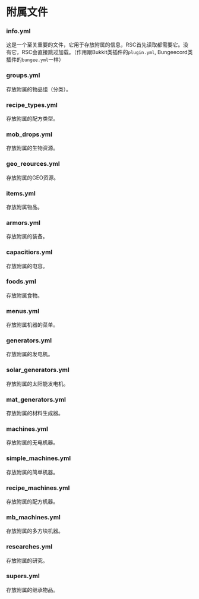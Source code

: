 # 附属文件

### info.yml <a href="#info.yml" id="info.yml"></a>

这是一个至关重要的文件，它用于存放附属的信息，RSC首先读取都需要它。没有它，RSC会直接跳过加载。（作用跟Bukkit类插件的`plugin.yml`, Bungeecord类插件的`bungee.yml`一样）

### groups.yml <a href="#groups.yml" id="groups.yml"></a>

存放附属的物品组（分类）。

### recipe\_types.yml <a href="#recipe_types.yml" id="recipe_types.yml"></a>

存放附属的配方类型。

### mob\_drops.yml <a href="#mob_drops.yml" id="mob_drops.yml"></a>

存放附属的生物资源。

### geo\_reources.yml <a href="#geo_reources.yml" id="geo_reources.yml"></a>

存放附属的GEO资源。

### items.yml <a href="#items.yml" id="items.yml"></a>

存放附属物品。

### armors.yml <a href="#armors.yml" id="armors.yml"></a>

存放附属的装备。

### capacitiors.yml <a href="#capacitiors.yml" id="capacitiors.yml"></a>

存放附属的电容。

### foods.yml <a href="#foods.yml" id="foods.yml"></a>

存放附属食物。

### menus.yml <a href="#menus.yml" id="menus.yml"></a>

存放附属机器的菜单。

### generators.yml <a href="#generators.yml" id="generators.yml"></a>

存放附属的发电机。

### solar_generators.yml <a href="#solar_generators.yml" id="solar_generators.yml"></a>

存放附属的太阳能发电机。

### mat\_generators.yml <a href="#mat_generators.yml" id="mat_generators.yml"></a>

存放附属的材料生成器。

### machines.yml <a href="#machines.yml" id="machines.yml"></a>

存放附属的无电机器。

### simple\_machines.yml  <a href="#simple_machines.yml" id="simple_machines.yml"></a>

存放附属的简单机器。

### recipe\_machines.yml  <a href="#recipe_machines.yml" id="recipe_machines.yml"></a>

存放附属的配方机器。

### mb\_machines.yml  <a href="#mb_machines.yml" id="mb_machines.yml"></a>

存放附属的多方块机器。

### researches.yml <a href="#researches.yml" id="researches.yml"></a>

存放附属的研究。

### supers.yml <a href="#supers.yml" id="supers.yml"></a>

存放附属的继承物品。
